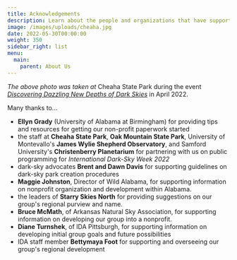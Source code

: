 ```yaml
---
title: Acknowledgements
description: Learn about the people and organizations that have supported us.
image: /images/uploads/cheaha.jpg
date: 2022-05-30T00:00:00
weight: 350
sidebar_right: list
menu:
  main:
    parent: About Us
---
```

*The above photo was taken at* Cheaha State Park during the event *[Discovering Dazzling New Depths of Dark Skies](https://www.alapark.com/events/cheaha-state-park/discovering-dazzling-new-depths-dark-skies)* in April 2022.

Many thanks to...

* **Ellyn Grady** (University of Alabama at Birmingham) for providing tips and resources for getting our non-profit paperwork started
* the staff at **Cheaha State Park**, **Oak Mountain State Park**, University of Montevallo's **James Wylie Shepherd Observatory**, and Samford University's **Christenberry Planetarium** for partnering with us on public programming for *International Dark-Sky Week 2022* 
* dark-sky advocates **Brent and Dawn Davis** for supporting guidelines on dark-sky park creation procedures
* **Maggie Johnston**, Director of Wild Alabama, for supporting information on nonprofit organization and development within Alabama.
* the leaders of **Starry Skies North** for providing suggestions on our group's regional purview and name.
* **Bruce McMath**, of Arkansas Natural Sky Association, for supporting information on developing our group into a nonprofit.
* **Diane Turnshek**, of IDA Pittsburgh, for supporting information on developing initial group goals and future possibilities
* IDA staff member **Bettymaya Foot** for supporting and overseeing our group's regional development